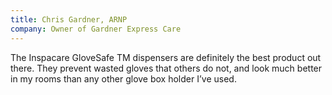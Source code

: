 ```yaml
---
title: Chris Gardner, ARNP
company: Owner of Gardner Express Care
---
```


The Inspacare GloveSafe TM dispensers are definitely the best product out there. They prevent wasted gloves that others do not, and look much better in my rooms than any other glove box holder I’ve used.
